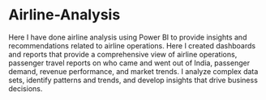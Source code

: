 # Airline-Analysis

Here I have done airline analysis using Power BI to provide insights and recommendations related to airline operations. Here I created dashboards and reports that provide a comprehensive view of airline operations, passenger travel reports on who came and went out of India, passenger demand, revenue performance, and market trends. I analyze complex data sets, identify patterns and trends, and develop insights that drive business decisions.
